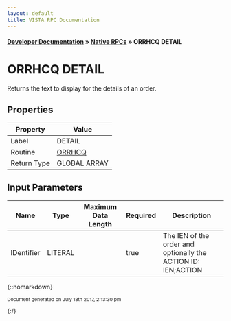 ```yaml
---
layout: default
title: VISTA RPC Documentation
---
```


#### [Developer Documentation](../index) &#187; [Native RPCs](TableOfContents) &#187; ORRHCQ DETAIL<br/>
# ORRHCQ DETAIL

Returns the text to display for the details of an order.

## Properties

Property | Value
--- | ---
Label | DETAIL
Routine | [ORRHCQ](http://code.osehra.org/dox/Routine_ORRHCQ_source.html)
Return Type | GLOBAL ARRAY


## Input Parameters

Name | Type | Maximum Data Length | Required | Description
--- | --- | --- | --- | ---
IDentifier | LITERAL |  | true | The IEN of the order and optionally the ACTION ID:  IEN;ACTION



{::nomarkdown} <br/><p style="font-size: 11px">Document generated on July 13th 2017, 2:13:30 pm</p>{:/}